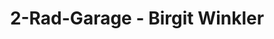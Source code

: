 ---
title: "2-Rad-Garage - Birgit Winkler"
url: /satteins/2-rad-garage-birgit-winkler/
shop: Fahrrad
---